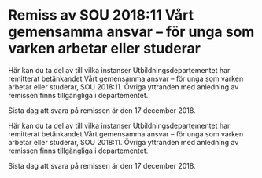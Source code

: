 # Remiss av SOU 2018:11 Vårt gemensamma ansvar – för unga som varken arbetar eller studerar

Här kan du ta del av till vilka instanser Utbildningsdepartementet har remitterat betänkandet Vårt gemensamma ansvar – för unga som varken
arbetar eller studerar, SOU 2018:11. Övriga yttranden med anledning av remissen finns tillgängliga i departementet.

Sista dag att svara på remissen är den 17 december 2018.

Här kan du ta del av till vilka instanser Utbildningsdepartementet har remitterat betänkandet Vårt gemensamma ansvar – för unga som varken
arbetar eller studerar, SOU 2018:11. Övriga yttranden med anledning av remissen finns tillgängliga i departementet.

Sista dag att svara på remissen är den 17 december 2018.
